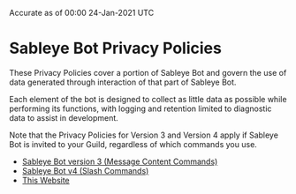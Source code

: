 Accurate as of 00:00 24-Jan-2021 UTC

# Sableye Bot Privacy Policies

These Privacy Policies cover a portion of Sableye Bot and govern the use of data
generated through interaction of that part of Sableye Bot.

Each element of the bot is designed to collect as little data as possible while
performing its functions, with logging and retention limited to diagnostic data
to assist in development.

Note that the Privacy Policies for Version 3 and Version 4 apply if Sableye Bot
is invited to your Guild, regardless of which commands you use.

  - [Sableye Bot version 3 (Message Content Commands)][PRIVACY-v3]
  - [Sableye Bot v4 (Slash Commands)][PRIVACY]
  - [This Website][PRIVACY-site]

[PRIVACY-v3]: /PRIVACY-v3
[PRIVACY]: /PRIVACY
[PRIVACY-site]: /PRIVACY-site

